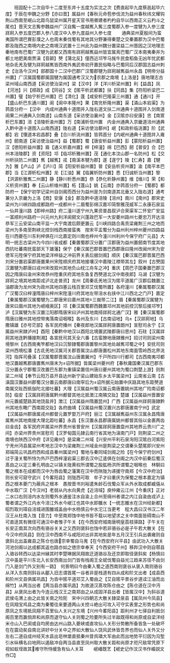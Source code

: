 <!-- { "loadSidebar": true } -->
　　班固配十二次自毕十二度至东井十五度为实沈之次【费直起毕九度蔡邕起毕六度】于辰在申魏之分野【亦曰晋】属益州【春秋元命苞参伐流为益州春秋纬文耀钩荆山西南至岷山北距鸟鼠梁州属开星天官书用昬建者杓杓自华以西南正义云杓斗之尾也】晋天文志觜参魏益州广汉自觜一度越嶲入觜三度蜀郡入参一度犍为入参三度牂牁入参五度巴郡入参八度汉中入参九度益州入参七度
　　通典梁州夏殷间为蛮夷国所谓巴賨彭濮之人也周末秦伐蜀有其地其分野兼得秦楚之交秦置郡为汉中巴蜀郡及陇西之南境内史之南境汉武置十三州此为益州魏分置梁益二州晋因之汉地理志秦地南有巴蜀广汉犍为武都又西南有牂牁越嶲益州皆宜属焉巴蜀广汉本南夷秦并为都土地肥美南贾滇【音颠】僰【蒲北反】僮西近邛笮马旄牛民食稻鱼无凶年忧武都地杂氐羌及犍为牂牁越嶲皆西南外夷武帝初开置民俗略与巴蜀同后汉郡国志益州刺史【治洛今汉州】部郡国十二汉中巴郡广汉蜀郡犍为牂牁越嶲益州永昌【明帝分益州置】广汉属国蜀郡属国犍为属国通考汉又为农郡之南境【上洛是】唐地理志古梁州域山南西道【采访使治梁州】梁【汉中】洋【洋川析梁州置】利【益昌】凤【河池】兴【顺政】成【同谷】文【隂平析武都置】扶【同昌】集【符阳析梁巴二州置】璧【始宁析巴州置】巴【清化】蓬【咸安析巴隆渠三州置】通【通川】开【盛山析巴东通川置】阆【阆中本隆州】果【南兖析隆州置】渠【潾山本宕渠】为鹑首分府一【汉中　内成州通典十道图并入陇右道文扶二州通典十道图并入剑南道阆果二州通典入剑南道】山南东道【采访使治襄州】金【汉隂亦曰安康】忠【南賔析巴东置】涪【涪陵析渝州置】万【南浦析信州置　内金州通典入京畿道涪州通典入黔中道十道图入山南西道】陇右道【采访使治鄯州】岷【和政析临洮置】阶【武都】宕【懐道本宕昌郡】叠【合川析洮州置】皆鹑首分【内岷州通典十道图并入雍州】劒南道【采访使治益州】益【蜀郡】蜀【唐安析益州置】彭【蒙阳析益州置】汉【徳阳析益州置】眉【通义析嘉州置】梓【梓潼】绵【巴西】劒【普安】合【巴州本涪陵郡】资【资阳】邛【临邛析雅州置】茂【通化本汶山郡一名防州】松【交州析扶防二州置】嶲【越嶲】戎【南溪本犍为郡】遂【遂宁】陵【仁寿】嘉【犍为】雅【卢山】泸【泸川】简【阳安析益州置】普【安岳析资州置】渝【南平本巴郡】当【江源析松州置】龙【江油】翼【临翼析防州置】悉【归诚析当州置】黎【洪源析雅嶲二州置】静【静川析悉州置】恭【恭化析静州置】维【维川】荣【和义析资州置】奉【云山析维州置】柘【蓬山】姚【云南】亦鹑首分府一【蜀郡】都防府一【保宁初学记梁州自剑阁而西分为益州是为剑南道其北垂又入陇右道】通考兼分入京畿为上洛【商】安康【金】郡及黔中道涪陵【涪州】南川【南州】郡宋史梁州为川峡四路成都路府一成都州十二眉蜀彭绵汉嘉卭简黎雅茂威军二永康石泉监一仙井潼川路【即梓州路】府二潼川遂宁州九果资普昌叙泸合荣渠军二怀安广安监一富顺利州路府一兴元州九利洋阆劒文兴蓬政巴军一大安夔州路州七夔忠万开达涪恭军三云安梁山南平监一大宁南渡后颇更置云【川峡四路合禹贡梁雍荆三州之地而梁州为多南至荆峡北控剑栈西南接蛮夷　按宋平孟蜀分为益州利州梓州夔州四路益在川西夔在川东利梓俱在川北嘉定则川南也梓州今潼川州利州今保宁府广元县】大明一统志古梁州为今四川省成都【秦置蜀郡汉分置广汉郡唐为益州置劒南节度其地西抗吐蕃南抚蛮部天下雄藩】保宁【秦汉属巴郡晋置巴西郡唐曰隆州改闽州宋为安徳军元陞保宁府其地梁洋梓益之冲前界关表后据剑阁】顺庆【秦汉属巴郡晋属巴西刘宋分置宕渠郡唐置果州宋陞顺庆府其地接壤汉中嘉陵江襟带其左】叙州【古僰国汉置犍为郡唐曰戎州宋改叙州其地负山枕江舟车之冲】重庆【周巴子国秦置巴郡汉因之隋唐曰渝州宋改恭州陞重庆府其地东鱼复西僰道北汉中南夜郎】马湖【汉犍为牂牁之境其地南距戎泸北走普资】龙州【周秦氐羌地汉为隂平道属广汉郡后魏置江油郡唐为龙州宋为政州其地四塞云栈百里邓艾伐蜀所置】各府潼川【秦属蜀郡汉属广汉蜀汉曰梓潼隋唐曰梓州宋陞潼川府其地左带涪水右挟中江川西北之门戸】嘉定【秦属蜀郡汉属蜀犍为二郡唐宋曰嘉州其地三峩带二江】眉【秦属蜀郡汉属犍为唐宋曰眉州其地为岷峨奥区】邛【秦汉属蜀郡西魏置邛州其地前控沉黎后接邛笮】泸【汉属犍为东汉置江阳郡隋唐宋曰泸州其地南掎牂牁北通广汉】雅【秦汉属蜀郡隋唐曰雅州其地控带夷落南诏咽喉】各州及东川【古南诏地】乌【汉牂牁地】乌撒镇雄【亦号茫部】各军民府播州【秦夜郎地汉属牂牁唐置朗州】宣慰司永宁【汉属益州宋隷泸州】酉阳【秦黔中地汉以酉阳北境置武陵郡唐曰思州】石砫【汉属牂牁其地连黔播接荆湘】各宣抚司其天全六番【古蛮獠地唐隷雅州】招讨司则梁州南境黎州【古西南夷笮都地汉曰沉黎隷蜀郡唐置黎州其地处越嶲邛蜀之中】安抚司则梁州西境松潘【古氐羌地汉属河关郡晋属汶山郡唐置松州其地东南面雪岭西北界洮河】指挥司叠溪【汉属蜀郡晋属汶山唐置翼州】千戸所四川行都司【古西南夷邛都地汉置越嶲郡唐置嶲州唐末为诏所据】皆属梁州夔州府【春秋庸国秦汉属巴郡东汉分置永宁郡蜀汉改置巴东郡为重镇梁置信州唐曰夔州其地为蜀口荆楚上游】则荆梁二州域【奉节云阳万县开县达州新宁梁山建始东乡太平属梁州】云南省云南【古滇国汉置益州郡蜀汉分置云南郡唐曰南寜后为诏所据元始置中庆路其地东距僰道南属交趾西抵伽陀北接吐蕃】大理【汉属益州蜀汉属云南唐置姚州其地广险南诏都防】临安【汉属牂牁唐属黔州都督其地北抵澂江南隣交趾】楚雄【汉属益州晋置安州元置威楚路其地饶盐井】澂江【汉属益州隋置昆州】广西【汉属益州牂牁唐隷黔州其地东瞰广西南距交趾】各府曲靖【汉属益州蜀汉置兴古郡唐置南宁州】武定【汉属益州郡唐属戎州都督元置罗婺万戸府】丽江【汉属越嶲益州东汉属永昌隋唐属嶲州其地南接大理北距吐蕃】永昌【东汉置永昌郡唐属姚州都督其俗以金裹两齿曰金齿】各军民府并属梁州界贵州省普安州【汉属牂牁唐置盘州其地界云贵川广之间】亦梁州界贵州宣慰司【汉罗甸国元隷云南行省其地为滇南门戸】则荆梁二州之南境也陜西汉中府【详见雍州】是梁雍二州域【兴安州平利石泉洵阳汉隂白河紫阳宁羌州沔县属梁州考地志汉中为梁雍荆三州域金州是荆梁之交谓秦头楚尾即兴安州郑端简云巩昌府西和成县秦州属梁州】蜀地与秦同域剑阁之险【在今保宁府剑州】过于潼关蜀所恃为外戸巴西梓潼宕渠三郡去汉中辽逺俱在剑阁之内汉中前秦后蜀汉髙由之以定三秦孔明由之以镇关陇黄权所谓蜀之股肱杨洪所谓蜀之咽喉也　林駉曰蜀之根本在成都而汉中为唇齿蜀之藩篱在汉中而陜陇为递援守南郑【今汉中府治】则长安可窥守武兴【今畧阳县】则陇西可取　牟子才曰重庆为保蜀之根本嘉定为镇西之根本夔门为蔽呉之根本　愚按晋书刘裕遣朱龄石伐蜀众军从外水取成都臧僖从中水取广汉【今汉州】老弱从内水向黄虎【近涪域】庾仲雍云江州【今重庆】正对二水口右则涪内水左则蜀外水通鉴注水自渝上合州至绵州者谓之内江自渝由戎泸上蜀者谓之外江内水今涪江外水今岷江也其中水即雒水【一统志雒水在汉州经新都】昭烈取刘璋自涪城进围雒城盖由中水杨慎云中水沱江当更考　程大昌曰汉书汉二年汉王从杜南入蚀【音力】中至南郑蚀中地书皆不载以地望求之关中南面皆碍南山不可直逹其有微径可通汉中者惟子午关【在今西安府城南唐明皇荔枝驿路】子午关在长安正南其次向西有骆谷关关之又西则褒斜也蚀中若非骆谷必是子午若大散关【在今汉中府凤县】则在汉中西南不与咸阳对出非其地矣是年五月汉王引兵出袭雍则自褒斜北出盖雍县之陈仓也唐宗幸蜀自马嵬【在今西安府兴平县】由武功入大散关河池剑阁以达成都其返也路亦如之徳宗幸奉天【今西安府干州】移跸汉中则自鄠县入骆谷转西以达梁州縁其时李楚琳据凤翔故迂道骆谷及还京即取径褒斜矣【杨慎曰汉中虽是平川东北入长安西南出剑门皆有栈阁王全斌伐蜀自益光江趋来苏径不由剑门入是剑门外又别有一路】　何景明曰今由秦入蜀之道西南则褒谷从褒入南则骆谷从洋入东南则斜谷从郿入旧志谓首尾一谷者非是栈道有四从成和阶文出者【成县西和阶州文县俱属巩昌】为沓中隂平道邓艾入蜀由之【艾自隂平景谷步道迳江油而出绵竹】从两当出者【两当县亦属巩昌】为故道汉髙攻陈仓由之【陈仓道在汉中沔县】从褒凤出者为今连云栈汉王之南郑由之从成固洋县出者【皆属汉中】为斜谷道武侯屯渭上由之此皆关南之险阨　宋中兴四朝志大散关隷梁泉县【属凤州今凤县】在凤翔宝鸡县之南为秦蜀往来要道两山关控斗絶出可攻入可守实表里之形势也和尚原凤之东境抵凤翔不百里仙人关兴之东境【兴州今畧阳县】距利州才七驿自利抵剑阁百里而赢倘弃和尚原而退守仙人关则蜀之险要所失过半敌既得和尚原或自梁洋经米仓山入巴阆或自均房由达州山路入夔峡或直攻仙人关形分势散所备皆急一处破坏在在震动矣自南北讲好中分关中之界如大散仙人饶风武休皆吾界也而仙人关外又分左右二道自成州经天水县出皂林堡直抵秦州昔呉璘大军由此而出地势平衍因为沟堑引水纵横名曰地网以遏敌冲自两当县直至凤州取大散关距和尚原才咫尺敌常凭原下视如蚁垤故其难守所恃缓急有仙人关耳
　　岷嶓既艺【岷史记作汶汉书作崏説文作□】
